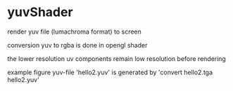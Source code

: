 # yuvShader
render yuv file (lumachroma format) to screen

conversion yuv to rgba is done in opengl shader

the lower resolution uv components remain low resolution before rendering

example figure yuv-file 'hello2.yuv' is generated by 'convert hello2.tga hello2.yuv' 


